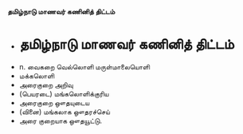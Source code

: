 **தமிழ்நாடு மாணவர் கணினித் திட்டம்**
- # தமிழ்நாடு மாணவர் கணினித் திட்டம்
- n. வைகறை வெல்லொளி மருள்மாலையொளி
- மக்கலொளி
- அரைகுறை அறிவு
- (பெயரடை) மங்கலொளிக்குரிய
- அரைகுறை ஔதயுடைய
- (வினை) மங்கலாக ஔதரச்செய்
- அரை குறையாக ஔதயூட்டு.

